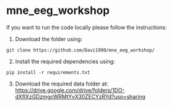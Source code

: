 # mne_eeg_workshop


If you want to run the code locally please follow the instructions:

1) Download the folder using:
```
git clone https://github.com/Davi1990/mne_eeg_workshop/
```
 
2) Install the required dependencies using:
```
pip install -r requirements.txt
```

3) Download the required data folder at: https://drive.google.com/drive/folders/1DO-dXfIXzGDzmgcWRMtYvX30ZECYzRYd?usp=sharing

